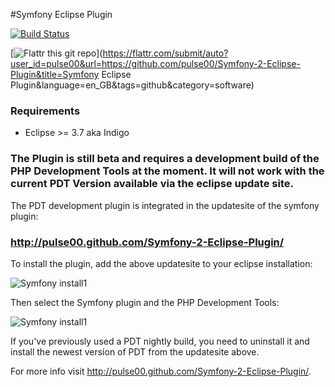 #Symfony Eclipse Plugin

[![Build Status](https://secure.travis-ci.org/pulse00/Symfony-2-Eclipse-Plugin.png)](http://travis-ci.org/pulse00/Symfony-2-Eclipse-Plugin)

[![Flattr this git repo](http://api.flattr.com/button/flattr-badge-large.png)](https://flattr.com/submit/auto?user_id=pulse00&url=https://github.com/pulse00/Symfony-2-Eclipse-Plugin&title=Symfony Eclipse Plugin&language=en_GB&tags=github&category=software)

### Requirements

- Eclipse >= 3.7 aka Indigo

### The Plugin is still beta and requires a development build of the PHP Development Tools at the moment. It will not work with the current PDT Version available via the eclipse update site.

The PDT development plugin is integrated in the updatesite of the symfony plugin:

### http://pulse00.github.com/Symfony-2-Eclipse-Plugin/

To install the plugin, add the above updatesite to your eclipse installation:

![Symfony install1](http://pulse00.github.com/Symfony-2-Eclipse-Plugin/images/install_new_1.png)

Then select the Symfony plugin and the PHP Development Tools:

![Symfony install1](http://pulse00.github.com/Symfony-2-Eclipse-Plugin/images/install_new_3.png)


If you've previously used a PDT nightly build, you need to uninstall it and install the newest version of PDT from the updatesite above.


For more info visit http://pulse00.github.com/Symfony-2-Eclipse-Plugin/.

